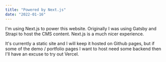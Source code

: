 ```yaml
---
title: "Powered by Next.js"
date: "2022-01-16"
---
```


I'm using Next.js to power this website. Originally I was using Gatsby and Strapi to host the CMS content. Next.js is a much nicer experience. 

It's currently a static site and I will keep it hosted on Github pages, but if some of the demo / portfolio pages I want to host need some backend then I'll have an excuse to try out Vercel.
